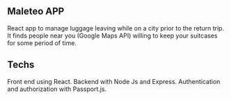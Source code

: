 ## Maleteo APP

React app to manage luggage leaving while on a city prior to the return trip. It finds people near you (Google Maps API) willing to keep your suitcases for some period of time.


## Techs

Front end using React. Backend with Node Js and Express. Authentication and authorization with Passport.js.



